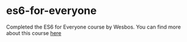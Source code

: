 # es6-for-everyone

Completed the ES6 for Everyone course by Wesbos. You can find more about this course [here](https://www.es6.io)
